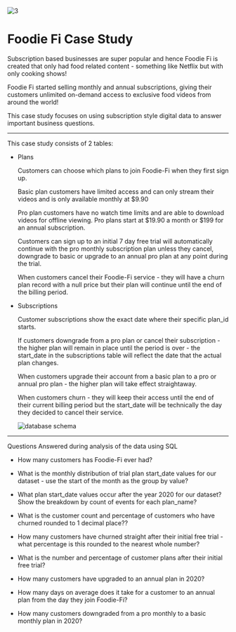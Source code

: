 ![3](https://github.com/shubhammalik20/SQL-Projects/assets/135993334/bde7ad29-3731-41aa-93d3-9a3625dad292)

# Foodie Fi Case Study

Subscription based businesses are super popular and hence Foodie Fi is created that only had food related content - something like Netflix but with only cooking shows!

Foodie Fi started selling monthly and annual subscriptions, giving their customers unlimited on-demand access to exclusive food videos from around the world!

This case study focuses on using subscription style digital data to answer important business questions.
***

This case study consists of 2 tables:

- Plans

  Customers can choose which plans to join Foodie-Fi when they first sign up.

  Basic plan customers have limited access and can only stream their videos and is only available monthly at $9.90

  Pro plan customers have no watch time limits and are able to download videos for offline viewing. Pro plans start at $19.90 a month or $199 for an annual     subscription.

  Customers can sign up to an initial 7 day free trial will automatically continue with the pro monthly subscription plan unless they cancel, downgrade to basic or upgrade to an annual pro plan at any point during the trial.

  When customers cancel their Foodie-Fi service - they will have a churn plan record with a null price but their plan will continue until the end of the billing period.

- Subscriptions
  
  Customer subscriptions show the exact date where their specific plan_id starts.

  If customers downgrade from a pro plan or cancel their subscription - the higher plan will remain in place until the period is over - the start_date in the subscriptions table will reflect the date that the actual plan changes.

  When customers upgrade their account from a basic plan to a pro or annual pro plan - the higher plan will take effect straightaway.

  When customers churn - they will keep their access until the end of their current billing period but the start_date will be technically the day they decided to cancel their service.
  

    ![database schema ](https://github.com/shubhammalik20/SQL-Projects/assets/135993334/1bab8d96-9009-47c3-8c05-221fbaf95167)
***    
Questions Answered during analysis of the data using SQL

- How many customers has Foodie-Fi ever had?

- What is the monthly distribution of trial plan start_date values for our dataset - use the start of the month as the group by value?

- What plan start_date values occur after the year 2020 for our dataset? Show the breakdown by count of events for each plan_name?

- What is the customer count and percentage of customers who have churned rounded to 1 decimal place??

- How many customers have churned straight after their initial free trial - what percentage is this rounded to the nearest whole number?

- What is the number and percentage of customer plans after their initial free trial?

- How many customers have upgraded to an annual plan in 2020?

- How many days on average does it take for a customer to an annual plan from the day they join Foodie-Fi?

- How many customers downgraded from a pro monthly to a basic monthly plan in 2020?
